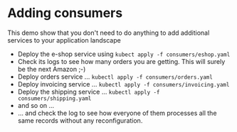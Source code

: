 # Adding consumers

This demo show that you don't need to do anything to add additional services to your application landscape

* Deploy the e-shop service using `kubect apply -f consumers/eshop.yaml`
* Check its logs to see how many orders you are getting. This will surely be the next Amazon ;-)
* Deploy orders service ... `kubectl apply -f consumers/orders.yaml`
* Deploy invoicing service ... `kubectl apply -f consumers/invoicing.yaml`
* Deploy the shipping service  ... `kubectl apply -f consumers/shipping.yaml`
* and so on ...
* ... and check the log to see how everyone of them processes all the same records without any reconfiguration.